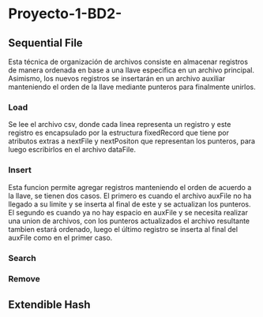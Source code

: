 # Proyecto-1-BD2-

## Sequential File
Esta técnica de organización de archivos consiste en almacenar
registros de manera ordenada en base a una llave especifica en 
un archivo principal. Asimismo, los nuevos registros se insertarán 
en un archivo auxiliar manteniendo el orden de la llave mediante
punteros para finalmente unirlos.

### Load

Se lee el archivo csv, donde cada linea representa un registro y este 
registro es encapsulado por la estructura fixedRecord que tiene por 
atributos extras a nextFile y nextPositon que representan los 
punteros, para luego escribirlos en el archivo dataFile.

### Insert

Esta funcion permite agregar registros manteniendo el orden de acuerdo a 
la llave, se tienen dos casos. El primero es cuando el archivo auxFile no ha 
llegado a su limite y se inserta al final de este y se actualizan los 
punteros. El segundo es cuando ya no hay espacio en auxFile y se necesita 
realizar una union de archivos, con los punteros actualizados el archivo
resultante tambien estará ordenado, luego el último registro se inserta al 
final del auxFile como en el primer caso.


### Search

### Remove

## Extendible Hash





